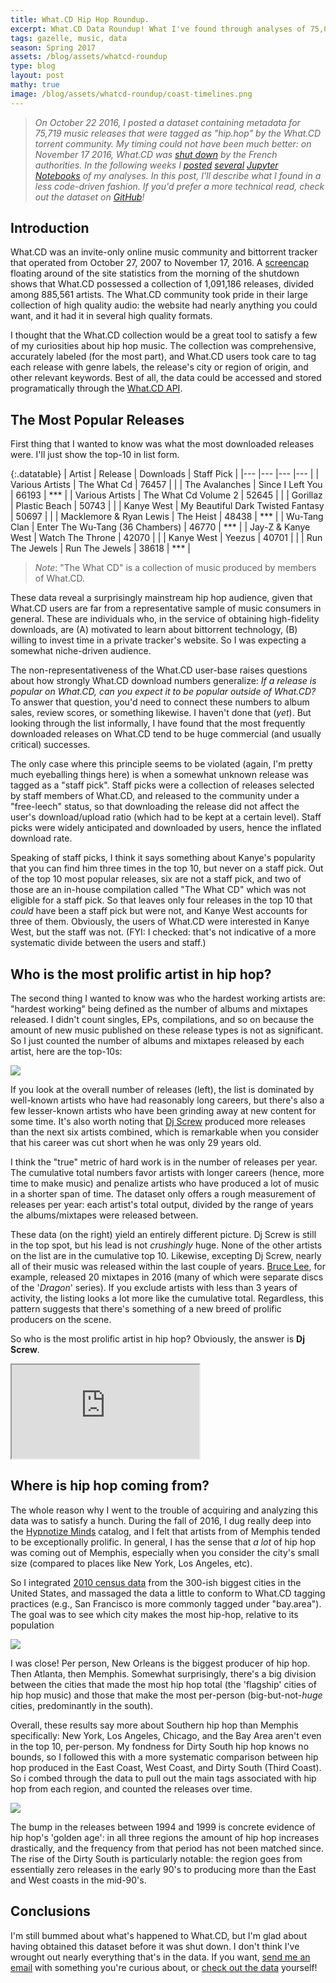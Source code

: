```yaml
---
title: What.CD Hip Hop Roundup.
excerpt: What.CD Data Roundup! What I've found through analyses of 75,000 torrents tagged 'hip.hop'.
tags: gazelle, music, data
season: Spring 2017
assets: /blog/assets/whatcd-roundup
type: blog
layout: post
mathy: true
image: /blog/assets/whatcd-roundup/coast-timelines.png
---
```


> _On October 22 2016, I posted a dataset containing metadata for 75,719 music releases that were tagged as "hip.hop" by the What.CD torrent community. My timing could not have been much better: on November 17 2016, What.CD was [shut down](http://www.theverge.com/2016/11/17/13669832/what-cd-music-torrent-website-shut-down) by the French authorities. In the following weeks I [posted](http://nbviewer.jupyter.org/github/nolanbconaway/hip.hop.data/blob/master/hiphop-per-person.ipynb) [several](http://nbviewer.jupyter.org/github/nolanbconaway/hip.hop.data/blob/master/coastal-timeline.ipynb) [Jupyter](http://nbviewer.jupyter.org/github/nolanbconaway/hip.hop.data/blob/master/mixtape-versus-album.ipynb) [Notebooks](https://github.com/nolanbconaway/hip.hop.data/blob/master/most-prolific-artists.ipynb) of my analyses. In this post, I'll describe what I found in a less code-driven fashion. If you'd prefer a more technical read, check out the dataset on [GitHub](https://github.com/nolanbconaway/hip.hop.data)!_

## Introduction

What.CD was an invite-only online music community and bittorrent tracker that operated from October 27, 2007 to November 17, 2016. A [screencap](http://imgur.com/a/YJ5C5) floating around of the site statistics from the morning of the shutdown shows that What.CD possessed a collection of 1,091,186 releases, divided among 885,561 artists. The What.CD community took pride in their large collection of high quality audio: the website had nearly anything you could want, and it had it in several high quality formats.

I thought that the What.CD collection would be a great tool to satisfy a few of my curiosities about hip hop music. The collection was comprehensive, accurately labeled (for the most part), and What.CD users took care to tag each release with genre labels, the release's city or region of origin, and other relevant keywords. Best of all, the data could be accessed and stored programatically through the [What.CD API](https://github.com/WhatCD/Gazelle/wiki/JSON-API-Documentation).


## The Most Popular Releases

First thing that I wanted to know was what the most downloaded releases were. I'll just show the top-10 in list form.

{:.datatable}
|  Artist  |  Release   |  Downloads   |  Staff Pick  |
|---       |---         |---           |---           |
| Various Artists | The What Cd | 76457 |  |
| The Avalanches | Since I Left You | 66193 | *** |
| Various Artists | The What Cd Volume 2 | 52645 |  |
| Gorillaz | Plastic Beach | 50743 |  |
| Kanye West | My Beautiful Dark Twisted Fantasy | 50697 |  |
| Macklemore & Ryan Lewis | The Heist | 48438 | *** |
| Wu-Tang Clan | Enter The Wu-Tang (36 Chambers) | 46770 | *** |
| Jay-Z & Kanye West | Watch The Throne | 42070 |  |
| Kanye West | Yeezus | 40701 |  |
| Run The Jewels | Run The Jewels | 38618 | *** |

>_Note_: "The What CD" is a collection of music produced by members of What.CD.

These data reveal a surprisingly mainstream hip hop audience, given that What.CD users are far from a representative sample of music consumers in general. These are individuals who, in the service of obtaining high-fidelity downloads, are (A) motivated to learn about bittorrent technology, (B) willing to invest time in a private tracker's website. So I was expecting a somewhat niche-driven audience.

The non-representativeness of the What.CD user-base raises questions about how strongly What.CD download numbers generalize: _If a release is popular on What.CD, can you expect it to be popular outside of What.CD?_ To answer that question, you'd need to connect these numbers to album sales, review scores, or something likewise. I haven't done that (_yet_). But looking through the list informally, I have found that the most frequently downloaded releases on What.CD tend to be huge commercial (and usually critical) successes. 

The only case where this principle seems to be violated (again, I'm pretty much eyeballing things here) is when a somewhat unknown release was tagged as a "staff pick". Staff picks were a collection of releases selected by staff members of What.CD, and released to the community under a "free-leech" status, so that downloading the release did not affect the user's download/upload ratio (which had to be kept at a certain level). Staff picks were widely anticipated and downloaded by users, hence the inflated download rate.

Speaking of staff picks, I think it says something about Kanye's popularity that you can find him three times in the top 10, but never on a staff pick. Out of the top 10 most popular releases, six are not a staff pick, and two of those are an in-house compilation called "The What CD" which was not eligible for a staff pick. So that leaves only four releases in the top 10 that _could_ have been a staff pick but were not, and Kanye West accounts for three of them. Obviously, the users of What.CD were interested in Kanye West, but the staff was not. (FYI: I checked: that's not indicative of a more systematic divide between the users and staff.)

## Who is the most prolific artist in hip hop?

The second thing I wanted to know was who the hardest working artists are: "hardest working" being defined as the number of albums and mixtapes released. I didn't count singles, EPs, compilations, and so on because the amount of new music published on these release types is not as significant. So I just counted the number of albums and mixtapes released by each artist, here are the top-10s:

<p><img src="{{page.assets}}/prolific-artists.png"></p>

If you look at the overall number of releases (left), the list is dominated by well-known artists who have had reasonably long careers, but there's also a few lesser-known artists who have been grinding away at new content for some time. It's also worth noting that [Dj Screw](https://en.wikipedia.org/wiki/DJ_Screw) produced more releases than the next six artists combined, which is remarkable when you consider that his career was cut short when he was only 29 years old.

 I think the "true" metric of hard work is in the number of releases per year. The cumulative total numbers favor artists with longer careers (hence, more time to make music) and penalize artists who have produced a lot of music in a shorter span of time. The dataset only offers a rough measurement of releases per year: each artist's total output, divided by the range of years the albums/mixtapes were released between. 

 These data (on the right) yield an entirely different picture. Dj Screw is still in the top spot, but his lead is not _crushingly_ huge. None of the other artists on the list are in the cumulative top 10. Likewise, excepting Dj Screw, nearly all of their music was released within the last couple of years. [Bruce Lee](https://brucelee315.bandcamp.com/), for example, released 20 mixtapes in 2016 (many of which were separate discs of the '_Dragon_' series). If you exclude artists with less than 3 years of activity, the listing looks a lot more like the cumulative total. Regardless, this pattern suggests that there's something of a new breed of prolific producers on the scene.

So who is the most prolific artist in hip hop? Obviously, the answer is **Dj Screw**.

<div class="videoembed">
<iframe src="https://www.youtube.com/embed/K_h55O66uf0" allowfullscreen></iframe>
</div>

## Where is hip hop coming from?

The whole reason why I went to the trouble of acquiring and analyzing this data was to satisfy a hunch. During the fall of 2016, I dug really deep into the [Hypnotize Minds](https://en.wikipedia.org/wiki/Hypnotize_Minds) catalog, and I felt that artists from of Memphis tended to be exceptionally prolific. In general, I has the sense that *a lot* of hip hop was coming out of Memphis, especially when you consider the city's small size (compared to places like New York, Los Angeles, etc).

So I integrated [2010 census data](https://en.wikipedia.org/wiki/List_of_United_States_cities_by_population) from the 300-ish biggest cities in the United States, and massaged the data a little to conform to What.CD tagging practices (e.g., San Francisco is more commonly tagged under "bay.area"). The goal was to see which city makes the most hip-hop, relative to its population

<p><img src="{{page.assets}}/tags-per-person.png"></p>

I was close! Per person, New Orleans is the biggest producer of hip hop. Then Atlanta, then Memphis. Somewhat surprisingly, there's a big division between the cities that made the most hip hop total (the 'flagship' cities of hip hop music) and those that make the most per-person (big-but-not-*huge* cities, predominantly in the south). 

Overall, these results say more about Southern hip hop than Memphis specifically: New York, Los Angeles, Chicago, and the Bay Area aren't even in the top 10, per-person. My fondness for Dirty South hip hop knows no bounds, so I followed this with a more systematic comparison between hip hop produced in the East Coast, West Coast, and Dirty South (Third Coast). So i combed through the data to pull out the main tags associated with hip hop from each region, and counted the releases over time.

<p><img src="{{page.assets}}/coast-timelines.png"></p>

The bump in the releases between 1994 and 1999 is concrete evidence of hip hop's 'golden age': in all three regions the amount of hip hop increases drastically, and the frequency from that period has not been matched since. The rise of the Dirty South is particularly notable: the region goes from essentially zero releases in the early 90's to producing more than the East and West coasts in the mid-90's.

## Conclusions

I'm still bummed about what's happened to What.CD, but I'm glad about having obtained this dataset before it was shut down. I don't think I've wrought out nearly everything that's in the data. If you want, [send me an email](mailto:nolanbconaway@gmail.com) with something you're curious about, or [check out the data](https://github.com/nolanbconaway/hip.hop.data) yourself!
<!-- east vs west vs third coast -->




